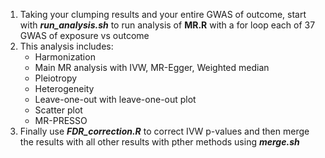 1. Taking your clumping results and your entire GWAS of outcome, start with ***run_analysis.sh*** to run analysis of **MR.R** with a for loop each of 37 GWAS of exposure vs outcome
2. This analysis includes:
   - Harmonization
   - Main MR analysis with IVW, MR-Egger, Weighted median
   - Pleiotropy
   - Heterogeneity
   - Leave-one-out with leave-one-out plot
   - Scatter plot
   - MR-PRESSO
4. Finally use ***FDR_correction.R*** to correct IVW p-values and then merge the results with all other results with pther methods using ***merge.sh***
   
